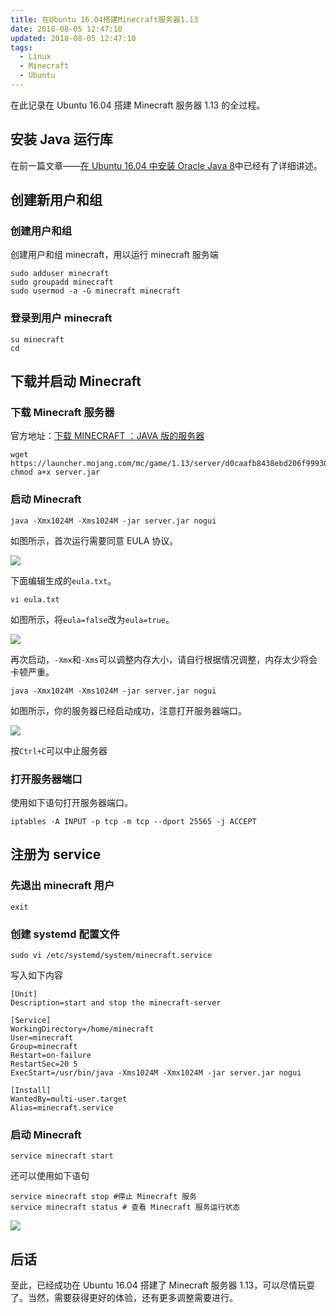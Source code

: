 ```yaml
---
title: 在Ubuntu 16.04搭建Minecraft服务器1.13
date: 2018-08-05 12:47:10
updated: 2018-08-05 12:47:10
tags:
  - Linux
  - Minecraft
  - Ubuntu
---
```


在此记录在 Ubuntu 16.04 搭建 Minecraft 服务器 1.13 的全过程。

<!--more-->

## 安装 Java 运行库

在前一篇文章——[在 Ubuntu 16.04 中安装 Oracle Java 8](/2018/08/05/ubuntu-oracle-java/)中已经有了详细讲述。

## 创建新用户和组

### 创建用户和组

创建用户和组 minecraft，用以运行 minecraft 服务端

```shell
sudo adduser minecraft
sudo groupadd minecraft
sudo usermod -a -G minecraft minecraft
```

### 登录到用户 minecraft

```shell
su minecraft
cd
```

## 下载并启动 Minecraft

### 下载 Minecraft 服务器

官方地址：[下载 MINECRAFT ：JAVA 版的服务器](https://minecraft.net/zh-hans/download/server)

```shell
wget https://launcher.mojang.com/mc/game/1.13/server/d0caafb8438ebd206f99930cfaecfa6c9a13dca0/server.jar
chmod a+x server.jar
```

### 启动 Minecraft

```shell
java -Xmx1024M -Xms1024M -jar server.jar nogui
```

如图所示，首次运行需要同意 EULA 协议。

![](https://img.iszy.xyz/20190318214212.png)

下面编辑生成的`eula.txt`。

```shell
vi eula.txt
```

如图所示，将`eula=false`改为`eula=true`。

![](https://img.iszy.xyz/20190318214227.png)

再次启动，`-Xmx`和`-Xms`可以调整内存大小，请自行根据情况调整，内存太少将会卡顿严重。

```shell
java -Xmx1024M -Xms1024M -jar server.jar nogui
```

如图所示，你的服务器已经启动成功，注意打开服务器端口。

![](https://img.iszy.xyz/20190318214241.png)

按`Ctrl+C`可以中止服务器

### 打开服务器端口

使用如下语句打开服务器端口。

```shell
iptables -A INPUT -p tcp -m tcp --dport 25565 -j ACCEPT
```

## 注册为 service

### 先退出 minecraft 用户

```shell
exit
```

### 创建 systemd 配置文件

```shell
sudo vi /etc/systemd/system/minecraft.service
```

写入如下内容

```shell
[Unit]
Description=start and stop the minecraft-server

[Service]
WorkingDirectory=/home/minecraft
User=minecraft
Group=minecraft
Restart=on-failure
RestartSec=20 5
ExecStart=/usr/bin/java -Xms1024M -Xmx1024M -jar server.jar nogui

[Install]
WantedBy=multi-user.target
Alias=minecraft.service
```

### 启动 Minecraft

```shell
service minecraft start
```

还可以使用如下语句

```shell
service minecraft stop #停止 Minecraft 服务
service minecraft status # 查看 Minecraft 服务运行状态
```

![](https://img.iszy.xyz/20190318214300.png)

## 后话

至此，已经成功在 Ubuntu 16.04 搭建了 Minecraft 服务器 1.13，可以尽情玩耍了。当然，需要获得更好的体验，还有更多调整需要进行。
